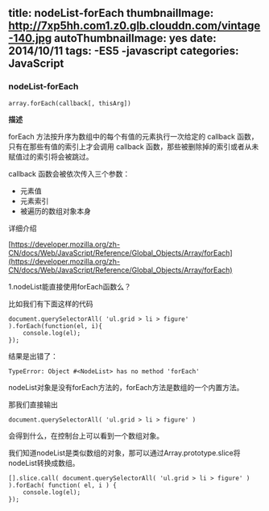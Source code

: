 title: nodeList-forEach
thumbnailImage: http://7xp5hh.com1.z0.glb.clouddn.com/vintage-140.jpg
autoThumbnailImage: yes
date: 2014/10/11
tags:
    -ES5
    -javascript
categories: JavaScript
---

### nodeList-forEach

```
array.forEach(callback[, thisArg])
```


**描述**

forEach 方法按升序为数组中的每个有值的元素执行一次给定的 callback
 函数，只有在那些有值的索引上才会调用 callback 函数，那些被删除掉的索引或者从未赋值过的索引将会被跳过。

callback 函数会被依次传入三个参数：

* 元素值
* 元素索引
* 被遍历的数组对象本身

<!-- more -->


详细介绍

 [https://developer.mozilla.org/zh-CN/docs/Web/JavaScript/Reference/Global_Objects/Array/forEach](https://developer.mozilla.org/zh-CN/docs/Web/JavaScript/Reference/Global_Objects/Array/forEach)

1.nodeList能直接使用forEach函数么？

比如我们有下面这样的代码

```
document.querySelectorAll( 'ul.grid > li > figure' ).forEach(function(el, i){
    console.log(el);
});
```

结果是出错了：

```
TypeError: Object #<NodeList> has no method 'forEach'
```

nodeList对象是没有forEach方法的，forEach方法是数组的一个内置方法。

那我们直接输出

```
document.querySelectorAll( 'ul.grid > li > figure' )
```

会得到什么，在控制台上可以看到一个数组对象。

我们知道nodeList是类似数组的对象，那可以通过Array.prototype.slice将nodeList转换成数组。

```
[].slice.call( document.querySelectorAll( 'ul.grid > li > figure' ) ).forEach( function( el, i ) {
    console.log(el);
});
```
